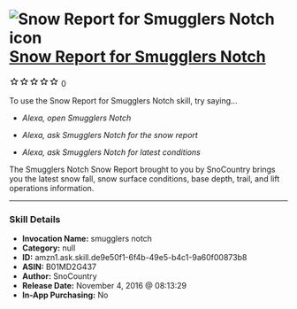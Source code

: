# &nbsp;<img src="skill_icon" alt="Snow Report for Smugglers Notch icon" width="36"> [Snow Report for Smugglers Notch](http://alexa.amazon.com/#skills/amzn1.ask.skill.de9e50f1-6f4b-49e5-b4c1-9a60f00873b8)
![0 stars](../../images/ic_star_border_black_18dp_1x.png)![0 stars](../../images/ic_star_border_black_18dp_1x.png)![0 stars](../../images/ic_star_border_black_18dp_1x.png)![0 stars](../../images/ic_star_border_black_18dp_1x.png)![0 stars](../../images/ic_star_border_black_18dp_1x.png) 0

To use the Snow Report for Smugglers Notch skill, try saying...

* *Alexa, open Smugglers Notch*

* *Alexa, ask Smugglers Notch for the snow report*

* *Alexa, ask Smugglers Notch for latest conditions*

The Smugglers Notch Snow Report brought to you by SnoCountry brings you the latest snow fall, snow surface conditions,  base depth, trail, and lift operations information.

***

### Skill Details

* **Invocation Name:** smugglers notch
* **Category:** null
* **ID:** amzn1.ask.skill.de9e50f1-6f4b-49e5-b4c1-9a60f00873b8
* **ASIN:** B01MD2G437
* **Author:** SnoCountry
* **Release Date:** November 4, 2016 @ 08:13:29
* **In-App Purchasing:** No
